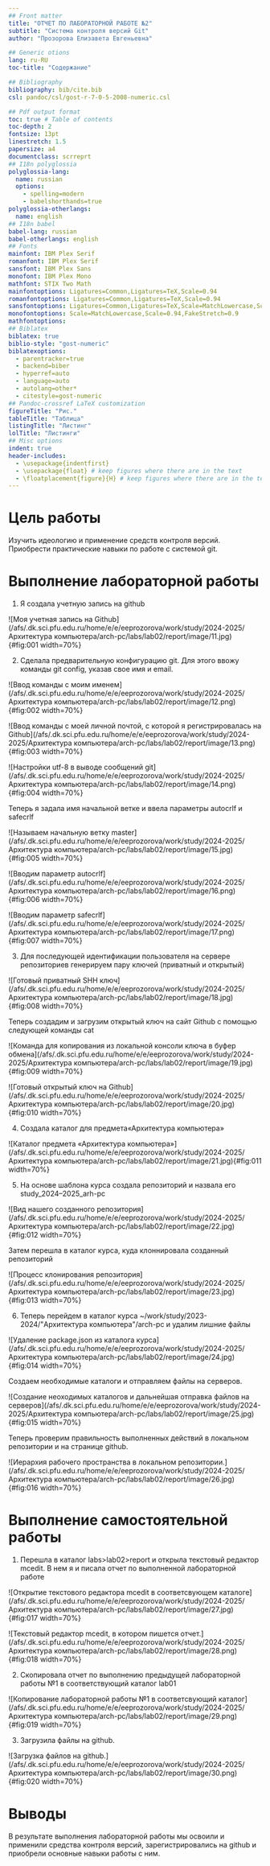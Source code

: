 ```yaml
---
## Front matter
title: "ОТЧЕТ ПО ЛАБОРАТОРНОЙ РАБОТЕ №2"
subtitle: "Система контроля версий Git"
author: "Прозорова Елизавета Евгеньевна"

## Generic otions
lang: ru-RU
toc-title: "Содержание"

## Bibliography
bibliography: bib/cite.bib
csl: pandoc/csl/gost-r-7-0-5-2008-numeric.csl

## Pdf output format
toc: true # Table of contents
toc-depth: 2
fontsize: 13pt
linestretch: 1.5
papersize: a4
documentclass: scrreprt
## I18n polyglossia
polyglossia-lang:
  name: russian
  options:
	- spelling=modern
	- babelshorthands=true
polyglossia-otherlangs:
  name: english
## I18n babel
babel-lang: russian
babel-otherlangs: english
## Fonts
mainfont: IBM Plex Serif
romanfont: IBM Plex Serif
sansfont: IBM Plex Sans
monofont: IBM Plex Mono
mathfont: STIX Two Math
mainfontoptions: Ligatures=Common,Ligatures=TeX,Scale=0.94
romanfontoptions: Ligatures=Common,Ligatures=TeX,Scale=0.94
sansfontoptions: Ligatures=Common,Ligatures=TeX,Scale=MatchLowercase,Scale=0.94
monofontoptions: Scale=MatchLowercase,Scale=0.94,FakeStretch=0.9
mathfontoptions:
## Biblatex
biblatex: true
biblio-style: "gost-numeric"
biblatexoptions:
  - parentracker=true
  - backend=biber
  - hyperref=auto
  - language=auto
  - autolang=other*
  - citestyle=gost-numeric
## Pandoc-crossref LaTeX customization
figureTitle: "Рис."
tableTitle: "Таблица"
listingTitle: "Листинг"
lolTitle: "Листинги"
## Misc options
indent: true
header-includes:
  - \usepackage{indentfirst}
  - \usepackage{float} # keep figures where there are in the text
  - \floatplacement{figure}{H} # keep figures where there are in the text
---
```


# Цель работы

Изучить	идеологию	и	применение	средств	контроля	версий.	Приобрести практические навыки по работе с системой git.

# Выполнение лабораторной работы

1. Я создала учетную запись на github

![Моя учетная запись на Github](/afs/.dk.sci.pfu.edu.ru/home/e/e/eeprozorova/work/study/2024-2025/Архитектура компьютера/arch-pc/labs/lab02/report/image/11.jpg){#fig:001 width=70%}

2. Сделала предварительную конфигурацию git. Для этого ввожу команды git config, указав свое имя и email.

![Ввод команды с моим именем](/afs/.dk.sci.pfu.edu.ru/home/e/e/eeprozorova/work/study/2024-2025/Архитектура компьютера/arch-pc/labs/lab02/report/image/12.png){#fig:002 width=70%}

![Ввод команды с моей личной почтой, с которой я регистрировалась на Github](/afs/.dk.sci.pfu.edu.ru/home/e/e/eeprozorova/work/study/2024-2025/Архитектура компьютера/arch-pc/labs/lab02/report/image/13.png){#fig:003 width=70%}

![Настройки utf-8 в выводе сообщений git](/afs/.dk.sci.pfu.edu.ru/home/e/e/eeprozorova/work/study/2024-2025/Архитектура компьютера/arch-pc/labs/lab02/report/image/14.png){#fig:004 width=70%}

Теперь я задала имя начальной ветке и ввела параметры autocrlf и safecrlf

![Называем начальную ветку master](/afs/.dk.sci.pfu.edu.ru/home/e/e/eeprozorova/work/study/2024-2025/Архитектура компьютера/arch-pc/labs/lab02/report/image/15.jpg){#fig:005 width=70%}

![Вводим параметр autocrlf](/afs/.dk.sci.pfu.edu.ru/home/e/e/eeprozorova/work/study/2024-2025/Архитектура компьютера/arch-pc/labs/lab02/report/image/16.png){#fig:006 width=70%}

![Вводим параметр safecrlf](/afs/.dk.sci.pfu.edu.ru/home/e/e/eeprozorova/work/study/2024-2025/Архитектура компьютера/arch-pc/labs/lab02/report/image/17.png){#fig:007 width=70%}

3. Для	последующей	идентификации	пользователя	на	сервере	репозиториев генерируем пару ключей (приватный и открытый)

![Готовый приватный SHH ключ](/afs/.dk.sci.pfu.edu.ru/home/e/e/eeprozorova/work/study/2024-2025/Архитектура компьютера/arch-pc/labs/lab02/report/image/18.jpg){#fig:008 width=70%}

Теперь создадим и загрузим открытый ключ на сайт Github c помощью следующей команды cat

![Команда для копирования из локальной консоли ключа в буфер обмена](/afs/.dk.sci.pfu.edu.ru/home/e/e/eeprozorova/work/study/2024-2025/Архитектура компьютера/arch-pc/labs/lab02/report/image/19.jpg){#fig:009 width=70%}

![Готовый открытый ключ на Github](/afs/.dk.sci.pfu.edu.ru/home/e/e/eeprozorova/work/study/2024-2025/Архитектура компьютера/arch-pc/labs/lab02/report/image/20.jpg){#fig:010 width=70%}

4. Cоздала каталог для предмета«Архитектура компьютера»

![Каталог предмета «Архитектура компьютера»](/afs/.dk.sci.pfu.edu.ru/home/e/e/eeprozorova/work/study/2024-2025/Архитектура компьютера/arch-pc/labs/lab02/report/image/21.jpg){#fig:011 width=70%}

5. На основе шаблона курса создала репозиторий и назвала его study_2024–2025_arh-pc

![Вид нашего созданного репозитория](/afs/.dk.sci.pfu.edu.ru/home/e/e/eeprozorova/work/study/2024-2025/Архитектура компьютера/arch-pc/labs/lab02/report/image/22.jpg){#fig:012 width=70%}

Затем перешла в каталог курса, куда клоннировала созданный репозиторий

![Процесс клонирования репозитория](/afs/.dk.sci.pfu.edu.ru/home/e/e/eeprozorova/work/study/2024-2025/Архитектура компьютера/arch-pc/labs/lab02/report/image/23.jpg){#fig:013 width=70%}

6. Теперь перейдем в каталог курса ~/work/study/2023-2024/"Архитектура компьютера"/arch-pc и удалим лишние файлы

![Удаление package.json из каталога курса](/afs/.dk.sci.pfu.edu.ru/home/e/e/eeprozorova/work/study/2024-2025/Архитектура компьютера/arch-pc/labs/lab02/report/image/24.jpg){#fig:014 width=70%}

Создаем необходимые каталоги и отправляем файлы на серверов.

![Создание неоходимых каталогов и дальнейшая отправка файлов на серверов](/afs/.dk.sci.pfu.edu.ru/home/e/e/eeprozorova/work/study/2024-2025/Архитектура компьютера/arch-pc/labs/lab02/report/image/25.jpg){#fig:015 width=70%}

Теперь проверим правильность выполненных действий в локальном репозитории и на странице github.

![Иерархия рабочего пространства в локальном репозитории.](/afs/.dk.sci.pfu.edu.ru/home/e/e/eeprozorova/work/study/2024-2025/Архитектура компьютера/arch-pc/labs/lab02/report/image/26.jpg){#fig:016 width=70%}

# Выполнение самостоятельной работы

1. Перешла в каталог labs>lab02>report и открыла текстовый редактор mcedit. В нем я и писала отчет по выполненной лабораторной работе

![Открытие текстового редактора mcedit в соответсвующем каталоге](/afs/.dk.sci.pfu.edu.ru/home/e/e/eeprozorova/work/study/2024-2025/Архитектура компьютера/arch-pc/labs/lab02/report/image/27.jpg){#fig:017 width=70%}

![Текстовый редактор mcedit, в котором пишется отчет.](/afs/.dk.sci.pfu.edu.ru/home/e/e/eeprozorova/work/study/2024-2025/Архитектура компьютера/arch-pc/labs/lab02/report/image/28.png){#fig:018 width=70%}

2. Скопировала отчет по выполнению предыдущей лабораторной работы №1 в соответствующий каталог lab01

![Копирование лабораторной работы №1 в соответсвующий каталог](/afs/.dk.sci.pfu.edu.ru/home/e/e/eeprozorova/work/study/2024-2025/Архитектура компьютера/arch-pc/labs/lab02/report/image/29.png){#fig:019 width=70%}

3. Загрузила файлы на github.

![Загрузка файлов на github.](/afs/.dk.sci.pfu.edu.ru/home/e/e/eeprozorova/work/study/2024-2025/Архитектура компьютера/arch-pc/labs/lab02/report/image/30.png){#fig:020 width=70%}

# Выводы

В результате выполнения лабораторной работы мы освоили и применили средства контроля версий, зарегистрировались на github и приобрели основные навыки работы с ним.


